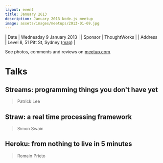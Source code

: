 ```yaml
---
layout: event
title: January 2013
description: January 2013 Node.js meetup
image: assets/images/meetups/2013-01-09.jpg
---
```


| Date | Wednesday 9 January 2013 |
| Sponsor | ThoughtWorks |
| Address | Level 8, 51 Pitt St, Sydney ([map](https://www.google.com.au/maps/place/51+Pitt+St,+Sydney+NSW+2000/@-33.8631494,151.2071066,17z)) |

See photos, comments and reviews on [meetup.com](https://www.meetup.com/node-sydney/events/92984022/).

# Talks

## Streams: programming things you don't have yet

> Patrick Lee

## Straw: a real time processing framework

> Simon Swain

## Heroku: from nothing to live in 5 minutes

> Romain Prieto
